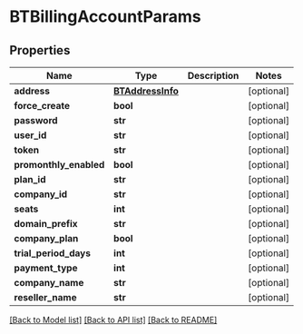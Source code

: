 # BTBillingAccountParams

## Properties
Name | Type | Description | Notes
------------ | ------------- | ------------- | -------------
**address** | [**BTAddressInfo**](BTAddressInfo.md) |  | [optional] 
**force_create** | **bool** |  | [optional] 
**password** | **str** |  | [optional] 
**user_id** | **str** |  | [optional] 
**token** | **str** |  | [optional] 
**promonthly_enabled** | **bool** |  | [optional] 
**plan_id** | **str** |  | [optional] 
**company_id** | **str** |  | [optional] 
**seats** | **int** |  | [optional] 
**domain_prefix** | **str** |  | [optional] 
**company_plan** | **bool** |  | [optional] 
**trial_period_days** | **int** |  | [optional] 
**payment_type** | **int** |  | [optional] 
**company_name** | **str** |  | [optional] 
**reseller_name** | **str** |  | [optional] 

[[Back to Model list]](../README.md#documentation-for-models) [[Back to API list]](../README.md#documentation-for-api-endpoints) [[Back to README]](../README.md)


